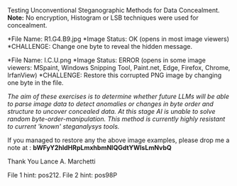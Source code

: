 Testing Unconventional Steganographic Methods for Data Concealment.
	**Note:** No encryption, Histogram or LSB techniques were used for concealment.
 

*File Name:    R1.G4.B9.jpg
*Image Status: OK   (opens in most image viewers)
*CHALLENGE: Change one byte to reveal the hidden message.


*File Name:    I.C.U.png
*Image Status: ERROR (opens in some image viewers: MSpaint, Windows Snipping Tool, Paint.net, Edge, Firefox, Chrome, IrfanView)
*CHALLENGE:  Restore this corrupted PNG image by changing one byte in the file. 

*The aim of these exercises is to determine whether future LLMs will be able to parse image data to detect anomalies or changes in byte order and structure to uncover concealed data. At this stage AI is unable to solve random byte-order-manipulation.
This method is currently highly resistant to current 'known' steganalysys tools.*

	
 If you managed to restore any the above image examples, please drop me a note at : **bWFyY2hldHRpLmxhbmNlQGdtYWlsLmNvbQ**

Thank You
Lance A. Marchetti


















































































































































File 1 hint: pos212.
File 2 hint: pos98P
